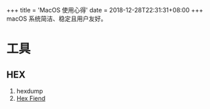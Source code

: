 +++
title = 'MacOS 使用心得'
date = 2018-12-28T22:31:31+08:00
+++
macOS 系统简洁、稳定且用户友好。
<!--more-->
# 工具
## HEX 
1. hexdump
2. [Hex Fiend](https://hexfiend.com/)
